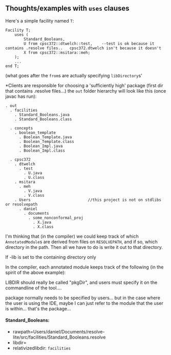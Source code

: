 ## Thoughts/examples with `uses` clauses

Here's a simple facility named `T`:
```
Facility T;
	uses (
	    Standard_Booleans,
	    U from cpsc372::dtwelch::test,    --test is ok because it contains .resolve files..   cpsc372.dtwelch isn't because it doesn't
		X from cpsc372::msitara::meh;
    );
	...
end T;
```
(what goes after the `from`s are actually specifying `libDirectory`s'

*Clients are responsible for choosing a 'sufficiently high' package (first dir that contains .resolve files...)
the `out` folder hierarchy will look like this (once javac has run):

```
. out
  . facilities
    . Standard_Booleans.java
    . Standard_Booleans.class

  . concepts
    . boolean_template
      . Boolean_Template.java
      . Boolean_Template.class
      . Boolean_Impl.java
      . Boolean_Impl.class

  . cpsc372
    . dtwelch
      . test
        . U.java
        . U.class
    . msitara
      . meh
        . V.java
        . V.class
    . Users                         //this project is not on stdlibs or resolvepath
      . daniel
        . documents
          . some_nonconformal_proj
            . X.java
            . X.class
```

I'm thinking that (in the compiler) we could keep track of which `AnnotatedModule`s are derived from files on
`RESOLVEPATH`, and if so, which directory in the path. Then all we have to do is write it out to that directory.

If -lib is set to the containing directory only

In the compiler, each annotated module keeps track of the following (in the spirit of the above example):

LIBDIR should really be called "pkgDir", and users must specify it on the commandline of the tool....

package normally needs to be specified by users... but in the case where the user is using the IDE, maybe I can just
refer to the module that the user is within... that's the package...

#### Standard_Booleans:
* rawpath=Users/daniel/Documents/resolve-lite/src/facilities/Standard_Booleans.resolve
* libdir=
* relativizedlibdir: `facilities`

####



